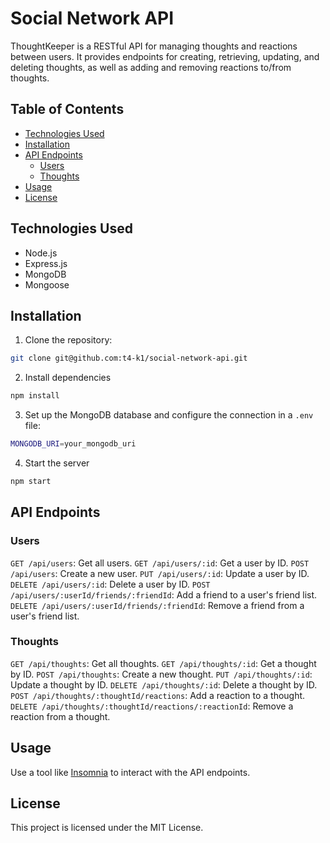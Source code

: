# Social Network API

ThoughtKeeper is a RESTful API for managing thoughts and reactions between users. It provides endpoints for creating, retrieving, updating, and deleting thoughts, as well as adding and removing reactions to/from thoughts.

## Table of Contents

- [Technologies Used](#technologies-used)
- [Installation](#installation)
- [API Endpoints](#api-endpoints)
  - [Users](#users)
  - [Thoughts](#thoughts)
- [Usage](#usage)
- [License](#license)

## Technologies Used

- Node.js
- Express.js
- MongoDB
- Mongoose

## Installation

1. Clone the repository:

```bash
git clone git@github.com:t4-k1/social-network-api.git
```

2. Install dependencies

```bash
npm install
```

3. Set up the MongoDB database and configure the connection in a `.env` file:

```bash
MONGODB_URI=your_mongodb_uri
```

4. Start the server

```bash
npm start
```

## API Endpoints

### Users

`GET /api/users`: Get all users.
`GET /api/users/:id`: Get a user by ID.
`POST /api/users`: Create a new user.
`PUT /api/users/:id`: Update a user by ID.
`DELETE /api/users/:id`: Delete a user by ID.
`POST /api/users/:userId/friends/:friendId`: Add a friend to a user's friend list.
`DELETE /api/users/:userId/friends/:friendId`: Remove a friend from a user's friend list.

### Thoughts

`GET /api/thoughts`: Get all thoughts.
`GET /api/thoughts/:id`: Get a thought by ID.
`POST /api/thoughts`: Create a new thought.
`PUT /api/thoughts/:id`: Update a thought by ID.
`DELETE /api/thoughts/:id`: Delete a thought by ID.
`POST /api/thoughts/:thoughtId/reactions`: Add a reaction to a thought.
`DELETE /api/thoughts/:thoughtId/reactions/:reactionId`: Remove a reaction from a thought.

## Usage

Use a tool like [Insomnia](https://insomnia.rest/) to interact with the API endpoints.

## License

This project is licensed under the MIT License.
